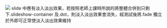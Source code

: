 ![](https://i.imgur.com/lyk18KJ.png)
slide 中應有淡入淡出效果，若按照老師上課時所說的將整體合併到只剩下.slideshow-container 及.dot，則淡入淡出效果會消失，經測試後將.fade 獨立於外即可正常使淡入淡出效果維持
